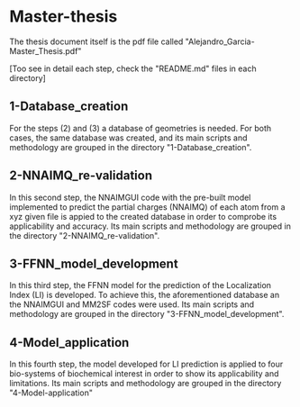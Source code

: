 # Master-thesis
The thesis document itself is the pdf file called "Alejandro_Garcia-Master_Thesis.pdf"

[Too see in detail each step, check the "README.md" files in each directory]

## 1-Database_creation
For the steps (2) and (3) a database of geometries is needed. For both cases, the same database was created, and its main scripts and methodology are grouped in the directory "1-Database_creation".

## 2-NNAIMQ_re-validation
In this second step, the NNAIMGUI code with the pre-built model implemented to predict the partial charges (NNAIMQ) of each atom from a xyz given file is appied to the created database in order to comprobe its applicability and accuracy. Its main scripts and methodology are grouped in the directory "2-NNAIMQ_re-validation".

## 3-FFNN_model_development
In this third step, the FFNN model for the prediction of the Localization Index (LI) is developed. To achieve this, the aforementioned database an the NNAIMGUI and MM2SF codes were used. Its main scripts and methodology are grouped in the directory "3-FFNN_model_development".

## 4-Model_application
In this fourth step, the model developed for LI prediction is applied to four bio-systems of biochemical interest in order to show its applicability and limitations. Its main scripts and methodology are grouped in the directory "4-Model-application"
